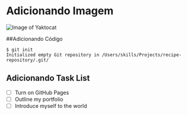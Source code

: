 # Adicionando Imagem

![Image of Yaktocat](https://octodex.github.com/images/yaktocat.png)

##Adicionando Código

```
$ git init
Initialized empty Git repository in /Users/skills/Projects/recipe-repository/.git/
```
## Adicionando Task List
- [ ] Turn on GitHub Pages
- [ ] Outline my portfolio
- [ ] Introduce myself to the world

